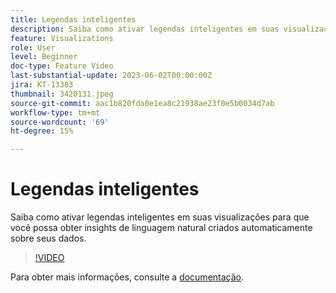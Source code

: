```yaml
---
title: Legendas inteligentes
description: Saiba como ativar legendas inteligentes em suas visualizações para que você possa obter insights de linguagem natural criados automaticamente sobre seus dados.
feature: Visualizations
role: User
level: Beginner
doc-type: Feature Video
last-substantial-update: 2023-06-02T00:00:00Z
jira: KT-13383
thumbnail: 3420131.jpeg
source-git-commit: aac1b820fda0e1ea8c21938ae23f0e5b0034d7ab
workflow-type: tm+mt
source-wordcount: '69'
ht-degree: 15%

---
```



# Legendas inteligentes

Saiba como ativar legendas inteligentes em suas visualizações para que você possa obter insights de linguagem natural criados automaticamente sobre seus dados.

>[!VIDEO](https://video.tv.adobe.com/v/3420131/?learn=on)

Para obter mais informações, consulte a [documentação](https://experienceleague.adobe.com/docs/analytics-platform/using/cja-workspace/visualizations/intelligent-captions.html?lang=en).
